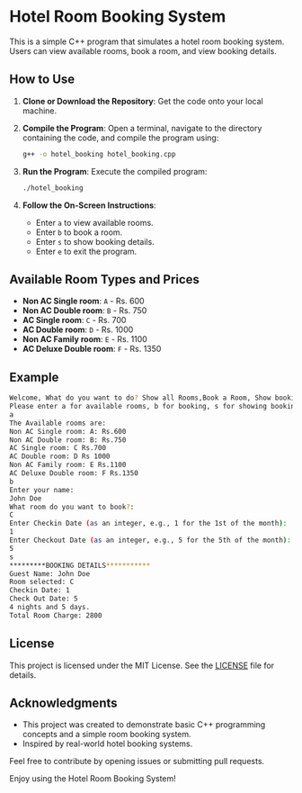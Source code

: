 # Hotel Room Booking System

This is a simple C++ program that simulates a hotel room booking system. Users can view available rooms, book a room, and view booking details.

## How to Use

1. **Clone or Download the Repository**: Get the code onto your local machine.
2. **Compile the Program**: Open a terminal, navigate to the directory containing the code, and compile the program using:
   ```sh
   g++ -o hotel_booking hotel_booking.cpp
   ```
3. **Run the Program**: Execute the compiled program:
   ```sh
   ./hotel_booking
   ```

4. **Follow the On-Screen Instructions**: 
   - Enter `a` to view available rooms.
   - Enter `b` to book a room.
   - Enter `s` to show booking details.
   - Enter `e` to exit the program.

## Available Room Types and Prices

- **Non AC Single room**: `A` - Rs. 600
- **Non AC Double room**: `B` - Rs. 750
- **AC Single room**: `C` - Rs. 700
- **AC Double room**: `D` - Rs. 1000
- **Non AC Family room**: `E` - Rs. 1100
- **AC Deluxe Double room**: `F` - Rs. 1350

## Example

```sh
Welcome, What do you want to do? Show all Rooms,Book a Room, Show booking details or exit?
Please enter a for available rooms, b for booking, s for showing booking details and e for exit:
a
The Available rooms are:
Non AC Single room: A: Rs.600
Non AC Double room: B: Rs.750
AC Single room: C Rs.700
AC Double room: D Rs 1000
Non AC Family room: E Rs.1100
AC Deluxe Double room: F Rs.1350
b
Enter your name:
John Doe
What room do you want to book?:
C
Enter Checkin Date (as an integer, e.g., 1 for the 1st of the month):
1
Enter Checkout Date (as an integer, e.g., 5 for the 5th of the month):
5
s
*********BOOKING DETAILS***********
Guest Name: John Doe
Room selected: C
Checkin Date: 1
Check Out Date: 5
4 nights and 5 days.
Total Room Charge: 2800
```

## License

This project is licensed under the MIT License. See the [LICENSE](LICENSE) file for details.

## Acknowledgments

- This project was created to demonstrate basic C++ programming concepts and a simple room booking system.
- Inspired by real-world hotel booking systems.

Feel free to contribute by opening issues or submitting pull requests.

Enjoy using the Hotel Room Booking System!
